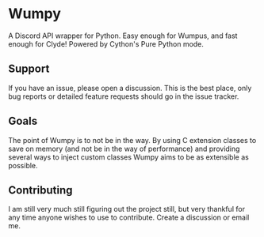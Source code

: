 # Wumpy

A Discord API wrapper for Python. Easy enough for Wumpus, and fast enough for
Clyde! Powered by Cython's Pure Python mode.

## Support

If you have an issue, please open a discussion. This is the best place,
only bug reports or detailed feature requests should go in the issue tracker.

## Goals

The point of Wumpy is to not be in the way. By using C extension classes to
save on memory (and not be in the way of performance) and providing several
ways to inject custom classes Wumpy aims to be as extensible as possible.

## Contributing

I am still very much still figuring out the project still, but very thankful
for any time anyone wishes to use to contribute. Create a discussion or
email me.
